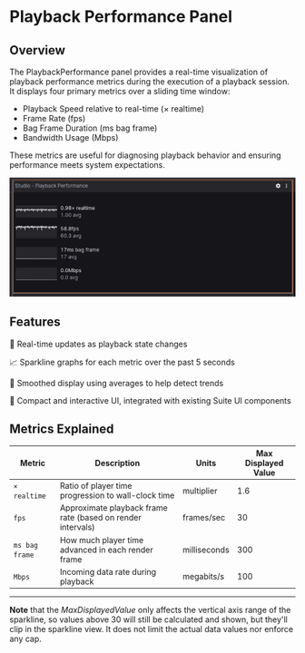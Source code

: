 # Playback Performance Panel

## Overview

The PlaybackPerformance panel provides a real-time visualization of playback performance metrics during the execution of a playback session. It displays four primary metrics over a sliding time window:

- Playback Speed relative to real-time (× realtime)
- Frame Rate (fps)
- Bag Frame Duration (ms bag frame)
- Bandwidth Usage (Mbps)

These metrics are useful for diagnosing playback behavior and ensuring performance meets system expectations.

![Raw messages panel](./images/playback-performance-panel.png)

## Features

🔄 Real-time updates as playback state changes

📈 Sparkline graphs for each metric over the past 5 seconds

🧠 Smoothed display using averages to help detect trends

🎯 Compact and interactive UI, integrated with existing Suite UI components


## Metrics Explained

| Metric         | Description                                                 | Units        | Max Displayed Value |
| -------------- | ----------------------------------------------------------- | ------------ | ------------------- |
| `× realtime`   | Ratio of player time progression to wall-clock time         | multiplier   | 1.6                 |
| `fps`          | Approximate playback frame rate (based on render intervals) | frames/sec   | 30                  |
| `ms bag frame` | How much player time advanced in each render frame          | milliseconds | 300                 |
| `Mbps`         | Incoming data rate during playback                          | megabits/s   | 100                 |

----

**Note** that the *MaxDisplayedValue* only affects the vertical axis range of the sparkline, so values above 30 will still be calculated and shown, but they'll clip in the sparkline view. It does not limit the actual data values nor enforce any cap.
